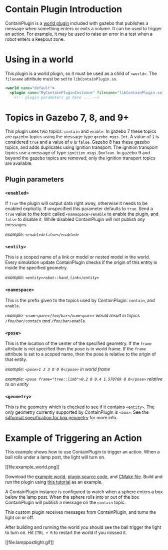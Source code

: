 # Contain Plugin Introduction

ContainPlugin is a [world plugin](/tutorials?tut=plugins_world&cat=write_plugin) included with gazebo that publishes a message when something enters or exits a volume.
It can be used to trigger an action.
For example, it may be used to raise an error in a test when a robot enters a keepout zone.

# Using in a world
This plugin is a world plugin, so it must be used as a child of `<world>`.
The `filename` attribute must be set to `libContainPlugin.so`.

```XML
<world name="default">
  <plugin name="MyContainPluginInstance" filename="libContainPlugin.so">
    <!-- plugin parameters go here ... -->
```

# Topics in Gazebo 7, 8, and 9+
This plugin uses two topics: `contain` and `enable`.
In gazebo 7 these topics are gazebo topics using the message type `gazebo.msgs.Int`.
A value of `1` is considered `true` and a value of `0` is `false`.
Gazebo 8 has these gazebo topics, and adds duplicates using ignition transport.
The ignition transport topics use a message of type `ignition.msgs.Boolean`.
In gazebo 9 and beyond the gazebo topics are removed; only the ignition transport topics are available.

## Plugin parameters

### `<enabled>`
  If `true` the plugin will output data right away, otherwise it needs to be enabled explicitly.
  If unspecified this parameter defaults to `true`.
  Send a `true` value to the topic called `<namespace>/enable` to enable the plugin, and `false` to disable it.
  While disabled ContainPlugin will not publish any messages.

  *example: `<enabled>false</enabled>`*

### `<entity>`
  This is a scoped name of a link or model or nested model in the world.
  Every simulation update ContainPlugin checks if the origin of this entity is inside the specified geometry.

  *example: `<entity>robot::hand_link</entity>`*

### `<namespace>`
  This is the prefix given to the topics used by ContainPlugin: `contain`, and `enable`.

  *example: `<namespace>/foo/bar</namespace>` would result in topics `/foo/bar/contain` and `/foo/bar/enable`.*

### `<pose>`
  This is the location of the center of the specified geometry.
  If the `frame` attribute is not specified then the pose is in world frame.
  If the `frame` attribute is set to a scoped name, then the pose is relative to the origin of that entity.

  *example: `<pose>1 2 3 0 0 0</pose>` in world frame*

  *example: `<pose frame="tree::limb">0.2 0 0.4 1.570769 0 0</pose>` relative to an entity*

### `<geometry>`
  This is the geometry which is checked to see if it contains `<entity>`.
  The only geometry currently supported by ContainPlugin is `<box>`.
  See the [sdformat specification for box geometry](http://sdformat.org/spec?ver=1.6&elem=geometry#geometry_box) for more info.


# Example of Triggering an Action
This example shows how to use ContainPlugin to trigger an action.
When a ball rolls under a lamp post, the light will turn on.

[[file:example_world.png]]

Download the [example world](https://bitbucket.org/osrf/gazebo_tutorials/raw/default/contain_plugin/custom_example.world), [plugin source code](https://bitbucket.org/osrf/gazebo_tutorials/raw/default/contain_plugin/TurnOnLightPlugin.cpp), and [CMake file](https://bitbucket.org/osrf/gazebo_tutorials/raw/default/contain_plugin/CMakeLists.txt).
Build and run the plugin using [this tutorial](/tutorials?tut=plugins_hello_world&cat=write_plugin) as an example.

A ContainPlugin instance is configured to watch when a sphere enters a box below the lamp post.
When the sphere rolls into or out of the box ContainPlugin will publish a message on the `contain` topic.
<include lang='xml' from="/<plugin name='ContainPlugin'/" to="/    <\/pluign>/" src='http://bitbucket.org/osrf/gazebo_tutorials/raw/default/contain_plugin/contain_example.world'/>

This custom plugin receives messages from ContainPlugin, and turns the light on or off.
<include lang='c++' from="/#include/" to="/}  // namespace gazebo/" src='http://bitbucket.org/osrf/gazebo_tutorials/raw/default/contain_plugin/TurnOnLightPlugin.cpp'/>

After building and running the world you should see the ball trigger the light to turn on.
Hit `CTRL + R` to restart the world if you missed it.

[[file:lamppostlight.gif]]
